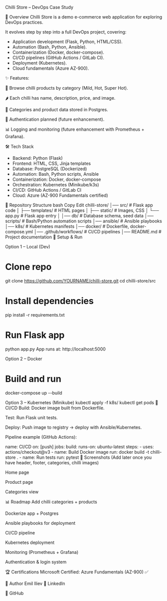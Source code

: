 Chilli Store – DevOps Case Study

📖 Overview
Chilli Store is a demo e-commerce web application for exploring DevOps practices.

It evolves step by step into a full DevOps project, covering:
- Application development (Flask, Python, HTML/CSS).
- Automation (Bash, Python, Ansible).
- Containerization (Docker, docker-compose).
- CI/CD pipelines (GitHub Actions / GitLab CI).
- Deployment (Kubernetes).
- Cloud fundamentals (Azure AZ-900).

✨ Features:

🛒 Browse chilli products by category (Mild, Hot, Super Hot).

🌶️ Each chilli has name, description, price, and image.

📂 Categories and product data stored in Postgres.

🔐 Authentication planned (future enhancement).

📊 Logging and monitoring (future enhancement with Prometheus + Grafana).


🛠️ Tech Stack
- Backend: Python (Flask)
- Frontend: HTML, CSS, Jinja templates
- Database: PostgreSQL (Dockerized)
- Automation: Bash, Python scripts, Ansible
- Containerization: Docker, docker-compose
- Orchestration: Kubernetes (Minikube/k3s)
- CI/CD: GitHub Actions / GitLab CI
- Cloud: Azure (AZ-900 Fundamentals certified)

📂 Repository Structure
bash
Copy
Edit
chilli-store/
│── src/               # Flask app code
│   ├── templates/     # HTML pages
│   ├── static/        # Images, CSS
│   └── app.py         # Flask app entry
│
│── db/                # Database schema, seed data
│── scripts/           # Bash/Python automation scripts
│── ansible/           # Ansible playbooks
│── k8s/               # Kubernetes manifests
│── docker/            # Dockerfile, docker-compose.yml
│── .github/workflows/ # CI/CD pipelines
│── README.md          # Project documentation
🚀 Setup & Run

Option 1 – Local (Dev)
# Clone repo
git clone https://github.com/YOURNAME/chilli-store.git
cd chilli-store/src

# Install dependencies
pip install -r requirements.txt

# Run Flask app
python app.py
App runs at: http://localhost:5000

Option 2 – Docker
# Build and run
docker-compose up --build

Option 3 – Kubernetes (Minikube)
kubectl apply -f k8s/
kubectl get pods
🔄 CI/CD
Build: Docker image built from Dockerfile.

Test: Run Flask unit tests.

Deploy: Push image to registry → deploy with Ansible/Kubernetes.

Pipeline example (GitHub Actions):

name: CI/CD
on: [push]
jobs:
  build:
    runs-on: ubuntu-latest
    steps:
      - uses: actions/checkout@v3
      - name: Build Docker image
        run: docker build -t chilli-store .
      - name: Run tests
        run: pytest
📸 Screenshots
(Add later once you have header, footer, categories, chilli images)

Home page

Product page

Categories view

📊 Roadmap
 Add chilli categories + products

 Dockerize app + Postgres

 Ansible playbooks for deployment

 CI/CD pipeline

 Kubernetes deployment

 Monitoring (Prometheus + Grafana)

 Authentication & login system

🏆 Certifications
Microsoft Certified: Azure Fundamentals (AZ-900) ✅

👤 Author
Emil Iliev
💼 LinkedIn

🐙 GitHub
